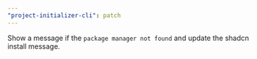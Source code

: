 ```yaml
---
"project-initializer-cli": patch
---
```


Show a message if the `package manager not found` and update the shadcn install message.
